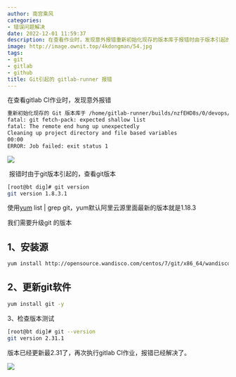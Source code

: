 ```yaml
---
author: 南宫乘风
categories:
- 错误问题解决
date: 2022-12-01 11:59:37
description: 在查看作业时，发现意外报错重新初始化现存的版本库于报错时由于版本引起的，查看版本使用，默认阿里云源里面最新的版本就是我们需要升级的版本、安装源、更新软件、检查版本测试版本已经更新最了，再次执行作业，报。。。。。。。
image: http://image.ownit.top/4kdongman/54.jpg
tags:
- git
- gitlab
- github
title: Git引起的 gitlab-runner 报错
---
```


<!--more-->

在查看gitlab CI作业时，发现意外报错

```bash
重新初始化现存的 Git 版本库于 /home/gitlab-runner/builds/nzfEHD8s/0/devops/dig/.git/
fatal: git fetch-pack: expected shallow list
fatal: The remote end hung up unexpectedly
Cleaning up project directory and file based variables
00:00
ERROR: Job failed: exit status 1
```

![](http://image.ownit.top/csdn/9e1bb93b2a564c38aa009350b889c13c.png)

 报错时由于git版本引起的，查看git版本

```bash
[root@bt dig]# git version
git version 1.8.3.1
```

使用[yum](https://so.csdn.net/so/search?q=yum&spm=1001.2101.3001.7020 "yum") list | grep git，yum默认阿里云源里面最新的版本就是1.18.3 

我们需要升级git 的版本

## 1、安装源

```bash
yum install http://opensource.wandisco.com/centos/7/git/x86_64/wandisco-git-release-7-2.noarch.rpm
```

## 2、更新git软件

```bash
yum install git -y
```

3、检查版本测试

```bash
[root@bt dig]# git --version
git version 2.31.1
```

版本已经更新最2.31了，再次执行gitlab CI作业，报错已经解决了。

![](http://image.ownit.top/csdn/d7e780b3bf9345d0b8c736b14cad3b8a.png)